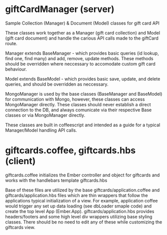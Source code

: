 # giftCardManager (server)
Sample Collection (Manager) &amp; Document (Model) classes for gift card API

These classes work together as a Manager (gift card collection) and Model (gift card document) and 
handle the carious API calls made to the giftCard route.

Manager extends BaseManager - which provides basic queries (id lookup, find one, find many) and add, remove, update methods. 
These methods should be overridden where neccessary to accomodate custom gift card behaviour.

Model extends BaseModel - which provides basic save, update, and delete queries, and should be overridden as neccessary.

MongoManager is used by the base classes (BaseManager and BaseModel) for communication with Mongo, however, these 
classes can access MongoManager directly. These classes should never establish a direct connection to the DB, and always 
comunicate via their respective Base classes or via MongoManager directly.

These classes are built in coffeescript and intended as a guide for a typical Manager/Model handling API calls.


# giftcards.coffee, giftcards.hbs (client)
giftcards.coffee initializes the Ember controller and object for giftcards and works with the handlebars template giftcards.hbs

Base of these files are utilized by the base giftcards/application.coffee and giftcards/application.hbs files which are thin wrappers that follow the applications typical initialization of a view. For example, application coffee would trigger any set up data loading (see dbLoader smaple code) and create the top level App (Ember.App). giftcards/application.hbs provides headers/footers and some high level div wrappers utilizing base styling classes. There should be no need to edit any of these while customizing the giftcards view. 
